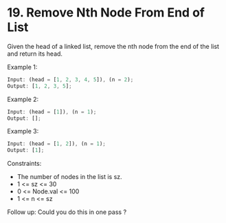 # 19. Remove Nth Node From End of List

Given the head of a linked list, remove the nth node from the end of the list and return its head.

Example 1:

```js
Input: (head = [1, 2, 3, 4, 5]), (n = 2);
Output: [1, 2, 3, 5];
```

Example 2:

```js
Input: (head = [1]), (n = 1);
Output: [];
```

Example 3:

```js
Input: (head = [1, 2]), (n = 1);
Output: [1];
```

Constraints:

- The number of nodes in the list is sz.
- 1 <= sz <= 30
- 0 <= Node.val <= 100
- 1 <= n <= sz

Follow up: Could you do this in one pass ?
